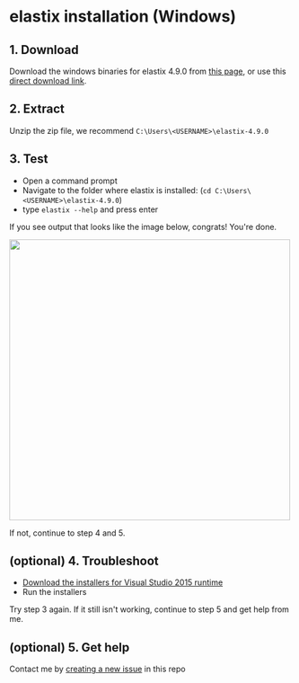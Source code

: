 # elastix installation (Windows)

## 1. Download

Download the windows binaries for elastix 4.9.0 from [this page](https://github.com/SuperElastix/elastix/releases/tag/4.9.0),
or use this [direct download link](https://github.com/SuperElastix/elastix/releases/download/4.9.0/elastix-4.9.0-win64.zip).

## 2. Extract

Unzip the zip file, we recommend `C:\Users\<USERNAME>\elastix-4.9.0`

## 3. Test

* Open a command prompt
* Navigate to the folder where elastix is installed: (`cd C:\Users\<USERNAME>\elastix-4.9.0`)
* type `elastix --help` and press enter

If you see output that looks like the image below, congrats! You're done.

<img src=https://raw.githubusercontent.com/bogovicj/registrationWorkflows_i2k_2020/main/installation/testElastixCmd.png width="500">

If not, continue to step 4 and 5.

## (optional) 4. Troubleshoot

* [Download the installers for Visual Studio 2015 runtime](https://www.microsoft.com/en-us/download/details.aspx?id=48145)
* Run the installers

Try step 3 again.  If it still isn't working, continue to step 5 and get help from me.

## (optional) 5. Get help
Contact me by [creating a new issue](https://github.com/bogovicj/registrationWorkflows_i2k_2020/issues) in this repo 
